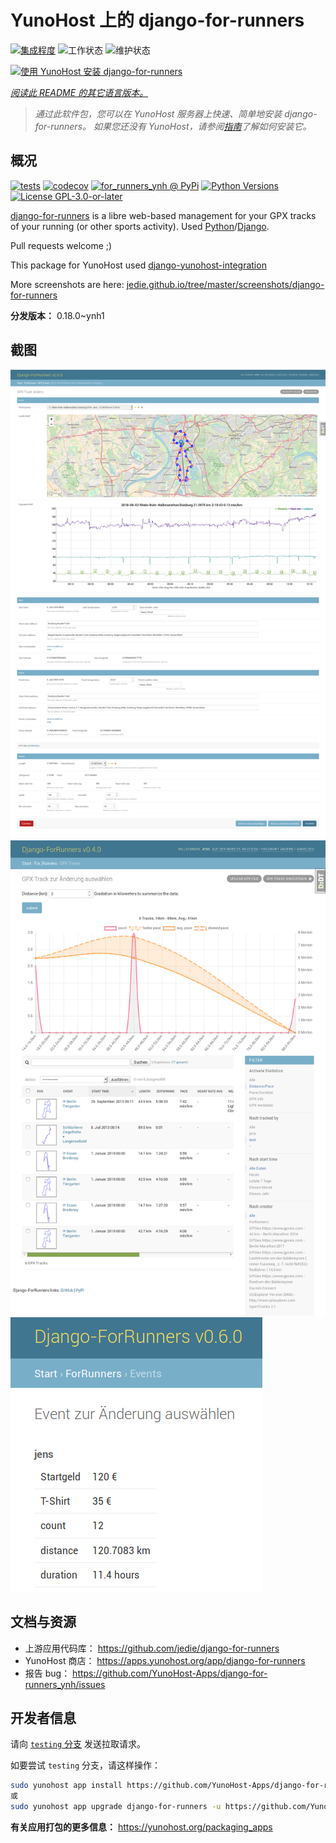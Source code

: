 <!--
注意：此 README 由 <https://github.com/YunoHost/apps/tree/master/tools/readme_generator> 自动生成
请勿手动编辑。
-->

# YunoHost 上的 django-for-runners

[![集成程度](https://dash.yunohost.org/integration/django-for-runners.svg)](https://ci-apps.yunohost.org/ci/apps/django-for-runners/) ![工作状态](https://ci-apps.yunohost.org/ci/badges/django-for-runners.status.svg) ![维护状态](https://ci-apps.yunohost.org/ci/badges/django-for-runners.maintain.svg)

[![使用 YunoHost 安装 django-for-runners](https://install-app.yunohost.org/install-with-yunohost.svg)](https://install-app.yunohost.org/?app=django-for-runners)

*[阅读此 README 的其它语言版本。](./ALL_README.md)*

> *通过此软件包，您可以在 YunoHost 服务器上快速、简单地安装 django-for-runners。*
> *如果您还没有 YunoHost，请参阅[指南](https://yunohost.org/install)了解如何安装它。*

## 概况

[![tests](https://github.com/YunoHost-Apps/django-for-runners_ynh/actions/workflows/tests.yml/badge.svg?branch=main)](https://github.com/YunoHost-Apps/django-for-runners_ynh/actions/workflows/tests.yml)
[![codecov](https://codecov.io/github/jedie/for_runners_ynh/branch/main/graph/badge.svg)](https://app.codecov.io/github/jedie/for_runners_ynh)
[![for_runners_ynh @ PyPi](https://img.shields.io/pypi/v/for_runners_ynh?label=for_runners_ynh%20%40%20PyPi)](https://pypi.org/project/for_runners_ynh/)
[![Python Versions](https://img.shields.io/pypi/pyversions/for_runners_ynh)](https://github.com/YunoHost-Apps/django-for-runners_ynh/blob/main/pyproject.toml)
[![License GPL-3.0-or-later](https://img.shields.io/pypi/l/for_runners_ynh)](https://github.com/YunoHost-Apps/django-for-runners_ynh/blob/main/LICENSE)

[django-for-runners](https://github.com/jedie/django-for-runners) is a libre web-based management for your GPX tracks of your running (or other sports activity). Used [Python](https://www.python.org/)/[Django](https://www.djangoproject.com/).

Pull requests welcome ;)

This package for YunoHost used [django-yunohost-integration](https://github.com/YunoHost-Apps/django_yunohost_integration)

More screenshots are here: [jedie.github.io/tree/master/screenshots/django-for-runners](https://github.com/jedie/jedie.github.io/tree/master/screenshots/django-for-runners/README.creole)


**分发版本：** 0.18.0~ynh1

## 截图

![django-for-runners 的截图](./doc/screenshots/for_runers_v060_2018_07_31_gpx_track.png)
![django-for-runners 的截图](./doc/screenshots/for_runners_v040_2018_6_26_gpx_info.png)
![django-for-runners 的截图](./doc/screenshots/for_runners_v060_2018_07_19_event_costs.png)

## 文档与资源

- 上游应用代码库： <https://github.com/jedie/django-for-runners>
- YunoHost 商店： <https://apps.yunohost.org/app/django-for-runners>
- 报告 bug： <https://github.com/YunoHost-Apps/django-for-runners_ynh/issues>

## 开发者信息

请向 [`testing` 分支](https://github.com/YunoHost-Apps/django-for-runners_ynh/tree/testing) 发送拉取请求。

如要尝试 `testing` 分支，请这样操作：

```bash
sudo yunohost app install https://github.com/YunoHost-Apps/django-for-runners_ynh/tree/testing --debug
或
sudo yunohost app upgrade django-for-runners -u https://github.com/YunoHost-Apps/django-for-runners_ynh/tree/testing --debug
```

**有关应用打包的更多信息：** <https://yunohost.org/packaging_apps>
